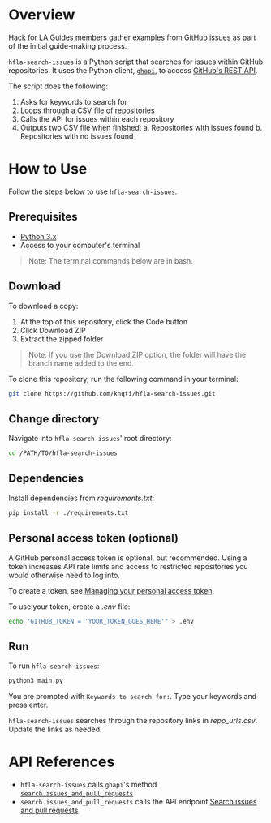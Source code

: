 # Overview

[Hack for LA Guides](https://github.com/hackforla/guides) members gather examples from [GitHub issues](https://github.com/hackforla/guides/wiki/Gathering-Examples-with-Github) as part of the initial guide-making process. 

`hfla-search-issues` is a Python script that searches for issues within GitHub repositories. It uses the Python client, [`ghapi`](https://ghapi.fast.ai/), to access [GitHub's REST API](https://docs.github.com/en/rest?apiVersion=2022-11-28). 

The script does the following:

1. Asks for keywords to search for
2. Loops through a CSV file of repositories
3. Calls the API for issues within each repository
4. Outputs two CSV file when finished: 
   a. Repositories with issues found
   b. Repositories with no issues found

# How to Use

Follow the steps below to use `hfla-search-issues`.

## Prerequisites

- [Python 3.x](https://www.python.org/downloads/)
- Access to your computer's terminal

> Note: The terminal commands below are in bash.

## Download

To download a copy:

1. At the top of this repository, click the Code button
2. Click Download ZIP
3. Extract the zipped folder

> Note: If you use the Download ZIP option, the folder will have the branch name added to the end.

To clone this repository, run the following command in your terminal:

```bash
git clone https://github.com/knqti/hfla-search-issues.git
```

## Change directory 

Navigate into `hfla-search-issues`' root directory:

```bash
cd /PATH/TO/hfla-search-issues
```

## Dependencies

Install dependencies from *requirements.txt*:

```bash
pip install -r ./requirements.txt
```

## Personal access token (optional)

A GitHub personal access token is optional, but recommended. Using a token increases API rate limits and access to restricted repositories you would otherwise need to log into.

To create a token, see [Managing your personal access token](https://docs.github.com/en/authentication/keeping-your-account-and-data-secure/managing-your-personal-access-tokens#about-personal-access-tokens).

To use your token, create a *.env* file:

```bash
echo "GITHUB_TOKEN = 'YOUR_TOKEN_GOES_HERE'" > .env
```

## Run

To run `hfla-search-issues`:

```bash
python3 main.py
```

You are prompted with `Keywords to search for:`. Type your keywords and press enter. 

`hfla-search-issues` searches through the repository links in *repo_urls.csv*. Update the links as needed.

# API References

- `hfla-search-issues` calls `ghapi`'s method [`search.issues_and_pull_requests`](https://ghapi.fast.ai/fullapi.html)
- `search.issues_and_pull_requests` calls the API endpoint [Search issues and pull requests](https://docs.github.com/en/rest/search/search?apiVersion=2022-11-28#search-issues-and-pull-requests)
